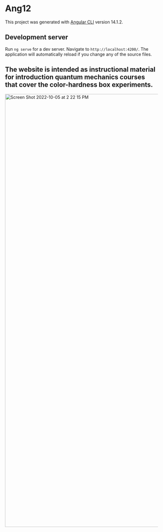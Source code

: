 # Ang12

This project was generated with [Angular CLI](https://github.com/angular/angular-cli) version 14.1.2.

## Development server

Run `ng serve` for a dev server. Navigate to `http://localhost:4200/`. The application will automatically reload if you change any of the source files.

## The website is intended as instructional material for introduction quantum mechanics courses that cover the color-hardness box experiments.

<img width="1422" alt="Screen Shot 2022-10-05 at 2 22 15 PM" src="https://user-images.githubusercontent.com/109047406/194156279-5657e8cf-39c5-4b43-8fc3-bd18764c9ee0.png">
